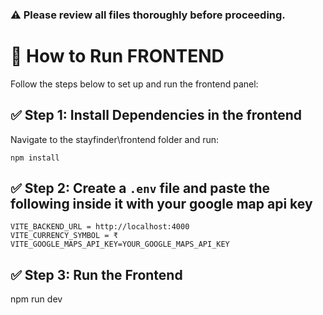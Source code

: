 ### ⚠️ Please review all files thoroughly before proceeding.

# 🚀 How to Run FRONTEND
Follow the steps below to set up and run the frontend panel:

## ✅ Step 1: Install Dependencies in the frontend  

 Navigate to the stayfinder\frontend
 folder and run:
 
```
npm install
```
## ✅ Step 2: Create a `.env` file and paste the following inside it with your google map api key
```
VITE_BACKEND_URL = http://localhost:4000
VITE_CURRENCY_SYMBOL = ₹
VITE_GOOGLE_MAPS_API_KEY=YOUR_GOOGLE_MAPS_API_KEY

```

## ✅ Step 3: Run the Frontend
npm run dev




